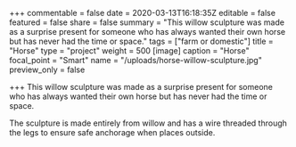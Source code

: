 +++
commentable = false
date = 2020-03-13T16:18:35Z
editable = false
featured = false
share = false
summary = "This willow sculpture was made as a surprise present for someone who has always wanted their own horse but has never had the time or space."
tags = ["farm or domestic"]
title = "Horse"
type = "project"
weight = 500
[image]
caption = "Horse"
focal_point = "Smart"
name = "/uploads/horse-willow-sculpture.jpg"
preview_only = false

+++
This willow sculpture was made as a surprise present for someone who has always wanted their own horse but has never had the time or space.

The sculpture is made entirely from willow and has a wire threaded through the legs to ensure safe anchorage when places outside.
